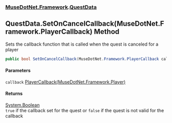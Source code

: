 ### [MuseDotNet.Framework](./MuseDotNet-Framework.md 'MuseDotNet.Framework').[QuestData](./QuestData.md 'MuseDotNet.Framework.QuestData')
## QuestData.SetOnCancelCallback(MuseDotNet.Framework.PlayerCallback) Method
Sets the callback function that is called when the quest is canceled for a player  
```csharp
public bool SetOnCancelCallback(MuseDotNet.Framework.PlayerCallback callback);
```
#### Parameters
<a name='MuseDotNet-Framework-QuestData-SetOnCancelCallback(MuseDotNet-Framework-PlayerCallback)-callback'></a>
`callback` [PlayerCallback(MuseDotNet.Framework.Player)](./PlayerCallback(Player).md 'MuseDotNet.Framework.PlayerCallback(MuseDotNet.Framework.Player)')  
  
#### Returns
[System.Boolean](https://docs.microsoft.com/en-us/dotnet/api/System.Boolean 'System.Boolean')  
`true` if the callback set for the quest or `false` if the quest is not valid for the callback  
